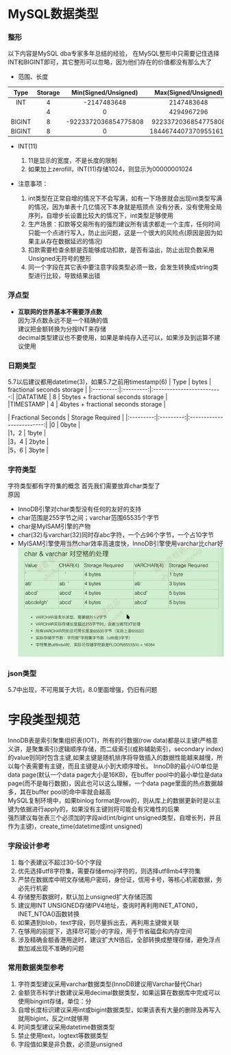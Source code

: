 # MySQL数据类型

### 整形

以下内容是MySQL dba专家多年总结的经验，
在MySQL整形中只需要记住选择INT和BIGINT即可，其它整形可以忽略，因为他们存在的价值都没有那么大了
- 范围、长度


|	Type	|	Storage	|	Min(Signed/Unsigned) 	|	Max(Signed/Unsigned)	|
|:---------:|:---------:|:-------------------------:|:-------------------------:|
|  INT  	|	4		|	-2147483648   			|	2147483648    			|
|  	    	|	4		|	0   					|	4294967296   			|
|BIGINT 	|	8		|	-9223372036854775808   	|	9223372036854775808    	|
|BIGINT 	|	8		|	0					   	|	18446744073709551616    |

- INT(11)
	1. 11是显示的宽度，不是长度的限制
	2. 如果加上zerofill，INT(11)存储1024，则显示为00000001024


- 注意事项：
	1. int类型在正常自增的情况下不会写满，如有一下场景就会出现int类型写满的情况，因为单表十几亿情况下本身就是瓶颈点
没有分表，没有使用全局序列，自增步长设置比较大的情况下，int类型足够使用
	2. 生产场景：扣款等交易所有的强烈建议所有请求都走一个主库，任何时间只能一个点进行写入，防止出问题，这是一个很大的风险点(原因是因为如果主从存在数据延迟的情况) 
	3. 扣款需要检查余额是否能够成功扣款，是否有溢出，防止出现负数采用Unsigned无符号的整形
	4. 同一个字段在其它表中要注意字段类型必须一致，会发生转换成string类型进行比较，导致结果出错

 

### 浮点型  

- **互联网的世界基本不需要浮点数**  
因为浮点数永远不是一个精确的值  
建议把金额转换为分按INT来存储  
decimal类型建议也不要使用，如果是单纯存入还可以，如果涉及到运算不建议使用


### 日期类型
5.7以后建议都用datetime(3)，如果5.7之前用timestamp(6)
|	Type	|	bytes	|	fractional seconds storage 	|
|:---------:|:---------:|:-------------------------:|
|DATATIME 	|	8		|	5bytes + fractional seconds storage   	|	
|TIMESTAMP 	|	4		|	4bytes + fractional seconds storage		|


|	Fractional Seconds	|	Storage	Required    |
|:---------:|:---------:|:-------------------------:|
|0 		|	0byte		|	
|1，2 	|	1byte		|	
|3，4 	|	2byte		|	
|5，6 	|	3byte		|	



### 字符类型

字符类型都有字符集的概念
首先我们需要放弃char类型了  
原因  
- InnoDB引擎对char类型没有任何的友好的支持
- char范围是255字节之间；varchar范围65535个字节
- char是MyISAM引擎的产物
- char(32)与varchar(32)同时存abc字符，一个占96个字节，一个占10字节
- MyISAM引擎使用当然char效率高速度快，InnoDB引擎使用varchar比char好  
![](images/数据类型1.jpg)



### json类型

5.7中出现，不可用属于大坑，8.0里面增强，仍旧有问题


# 字段类型规范
InnoDB表是索引聚集组织表(IOT)，所有的行数据(row data)都是以主键(严格意义讲，是聚集索引)逻辑顺序存储，而二级索引(或称辅助索引，secondary index)的value则同时包含主键,如果主键是随机排序将导致插入的数据性能越来越慢，所以每个表需要有主键，而且主键是从小到大顺序增长。
InnoDB的最小I/O单位是data page(默认一个data page大小是16KB)，在buffer pool中的最小单位是data page(而不是每行数据)，因此也可以这么理解，一个data page里面的热点数据越多，其在buffer pool的命中率就会越高  
MySQL复制环境中，如果binlog format是row的，则从库上的数据更新时是以主键为依据进行apply的，如果没有主键则将可能会有灾难性的后果  
强烈建议每张表三个必须加的字段aid(int/bigint unsigned类型，自增长列，并且作为主键)，create_time(datetime或int unsigned)

### 字段设计参考

1. 每个表建议不超过30-50个字段
2. 优先选择utf8字符集，需要存储emoji字符的，则选择utf8mb4字符集
3. 严禁在数据库中明文存储用户密码，身份证，信用卡号，等核心机密数据，务必先行机密
4. 存储整形数据时，默认加上unsigned扩大存储范围
5. 建议用INT UNSIGNED存储IPV4地址，查询时再利用INET_ATON()，INET_NTOA()函数转换
6. 如果遇到blob，text字段，则尽量拆出去，再利用主键做关联
7. 在够用的前提下，选择尽可能小的字段，用于节省磁盘和内存空间
8. 涉及精确金额香港用途时，建议扩大N倍后，全部转换成整理存储，避免浮点数加减出现不准确的问题

### 常用数据类型参考

1. 字符类型建议采用varchar数据类型(InnoDB建议用Varchar替代Char)
2. 金额货币科学计数建议采用decimal数据类型，如果运算在数据库中完成可以使用bingint存储，单位：分
3. 自增长度标识建议采用int或bigint数据类型，如果该表有大量的删除及再写入就用bigint，反之int就够用  
4. 时间类型建议采用datetime数据类型
5. 禁止使用text，logtext等数据类型
6. 字段值如果是非负数，必须是unsigned

